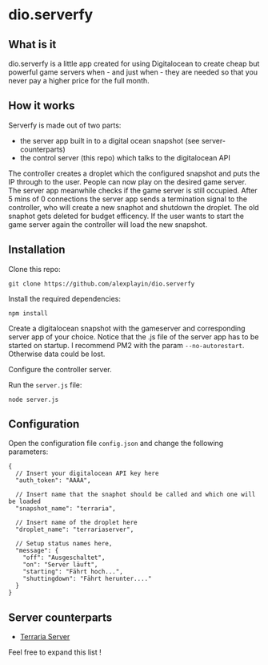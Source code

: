 # dio.serverfy
## What is it
dio.serverfy is a little app created for using Digitalocean to create cheap but powerful game servers when - and just when - they are needed so that you never pay a higher price for the full month.
## How it works
Serverfy is made out of two parts:
- the server app built in to a digital ocean snapshot (see server-counterparts)
- the control server (this repo) which talks to the digitalocean API

The controller creates a droplet which the configured snapshot and puts the IP through to the user.
People can now play on the desired game server.
The server app meanwhile checks if the game server is still occupied. After 5 mins of 0 connections the server app sends a termination signal to the controller, who will create a new snaphot and shutdown the droplet. The old snaphot gets deleted for budget efficency.
If the user wants to start the game server again the controller will load the new snapshot.

## Installation
Clone this repo:

`git clone https://github.com/alexplayin/dio.serverfy`

Install the required dependencies:

    npm install

Create a digitalocean snapshot with the gameserver and corresponding server app of your choice. Notice that the .js file of the server app has to be started on startup. I recommend PM2 with the param `--no-autorestart`. Otherwise data could be lost.

Configure the controller server.

Run the `server.js` file:

    node server.js


## Configuration

Open the configuration file `config.json` and change the following parameters:

~~~~
{
  // Insert your digitalocean API key here
  "auth_token": "AAAA",

  // Insert name that the snaphot should be called and which one will be loaded
  "snapshot_name": "terraria",

  // Insert name of the droplet here
  "droplet_name": "terrariaserver",

  // Setup status names here,
  "message": {
    "off": "Ausgeschaltet",
    "on": "Server läuft",
    "starting": "Fährt hoch...",
    "shuttingdown": "Fährt herunter...."
  }
}

~~~~

## Server counterparts

- [Terraria Server](github.com/alexplayin/terraria-serverfy)

Feel free to expand this list !
